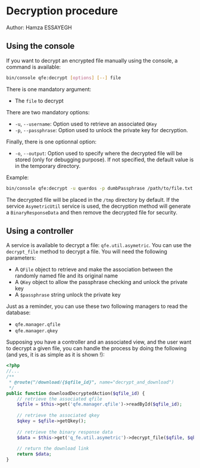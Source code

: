# Decryption procedure
Author: Hamza ESSAYEGH <querdos>
## Using the console
If you want to decrypt an encrypted file manually using the console, a command is available:
```bash
bin/console qfe:decrypt [options] [--] file
```

There is one mandatory argument:
  * The `file` to decrypt

There are two mandatory options:
  * `-u`, `--username`: Option used to retrieve an associated `QKey` 
  * `-p`, `--passphrase`: Option used to unlock the private key for decryption.
  
Finally, there is one optionnal option:
  * `-o`, `--output`: Option used to specify where the decrypted file will be stored (only for debugging purpose).
  If not specified, the default value is in the temporary directory.
  
Example:
```bash
bin/console qfe:decrypt -u querdos -p dumbPassphrase /path/to/file.txt
```

The decrypted file will be placed in the `/tmp` directory by default. If the service `AsymetricUtil` service
is used, the decryption method will generate a `BinaryResponseData` and then remove the decrypted file for security.

## Using a controller
A service is available to decrypt a file: `qfe.util.asymetric`. You can use the `decrypt_file` method to decrypt a file.
You will need the following parameters:
  * A `QFile` object to retrieve and make the association between the randomly named file and its original name
  * A `QKey` object to allow the passphrase checking and unlock the private key
  * A `$passphrase` string unlock the private key
  
Just as a reminder, you can use these two following managers to read the database:
  * `qfe.manager.qfile`
  * `qfe.manager.qkey`

Supposing you have a controller and an associated view, and the user want to decrypt a given file, you can handle the
process by doing the following (and yes, it is as simple as it is shown !):
```php
<?php
//...
/**
 * @route("/download/{$qfile_id}", name="decrypt_and_download")
 */
public function downloadDecryptedAction($qfile_id) {
    // retrieve the associated qfile
    $qfile = $this->get('qfe.manager.qfile')->readById($qfile_id);
    
    // retrieve the associated qkey
    $qkey = $qfile->getQkey();
    
    // retrieve the binary response data
    $data = $this->get('q_fe.util.asymetric')->decrypt_file($qfile, $qkey, 'dumbPassphrase');
    
    // return the download link
    return $data;
}
```
